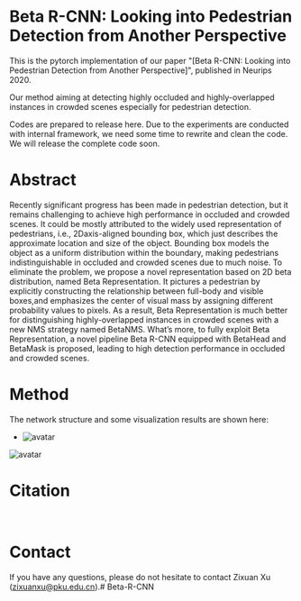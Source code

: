 # Beta R-CNN: Looking into Pedestrian Detection from Another Perspective

This is the pytorch implementation of our paper "[Beta R-CNN: Looking into Pedestrian Detection from Another Perspective]", published in Neurips 2020.

Our method aiming at detecting highly occluded and highly-overlapped instances in crowded scenes especially for pedestrian detection.

Codes are prepared to release here. Due to the experiments are conducted with internal framework, we need some time to rewrite and clean the code. We will release the complete code soon.

# Abstract

Recently significant progress has been made in pedestrian detection, but it remains challenging to achieve high performance in occluded and crowded scenes. It could be mostly attributed to the widely used representation of pedestrians, i.e.,  2Daxis-aligned bounding box, which just describes the approximate location and size of the object. Bounding box models the object as a uniform distribution within the boundary, making pedestrians indistinguishable in occluded and crowded scenes due to much noise. To eliminate the problem, we propose a novel representation based on 2D beta distribution, named Beta Representation. It pictures a pedestrian by explicitly constructing the relationship between full-body and visible boxes,and emphasizes the center of visual mass by assigning different probability values to  pixels.   As  a  result,  Beta  Representation  is  much  better  for  distinguishing highly-overlapped instances in crowded scenes with a new NMS strategy named BetaNMS. What’s more, to fully exploit Beta Representation, a novel pipeline Beta R-CNN equipped with BetaHead and BetaMask is proposed, leading to high detection performance in occluded and crowded scenes.

# Method

The network structure and some visualization results are shown here:

- <img src="../Beta/pipeline.png" alt="avatar"  />

<img src="../Beta/Visualization.png" alt="avatar"  />

# Citation

​	 

# Contact

If you have any questions, please do not hesitate to contact Zixuan Xu ([zixuanxu@pku.edu.cn](mailto:zixuanxu@pku.edu.cn)).# Beta-R-CNN
